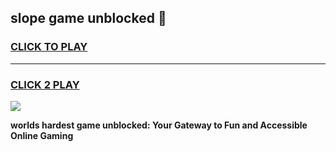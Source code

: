 
## slope game unblocked 👋
<h3>
<a href="https://premium.freeplayer.one?title=slope_game_unblocked&ref=13F">CLICK TO PLAY</a></h3>
<hr>

<h3>
<a href="https://premium.freeplayer.one?title=slope_game_unblocked&ref=13F">CLICK 2 PLAY</a>
  
</h3>

<a href="https://premium.freeplayer.one?title=slope_game_unblocked&ref=12F/"><img src="https://clearcache.store/games.png"></a>


**worlds hardest game unblocked: Your Gateway to Fun and Accessible Online Gaming**
